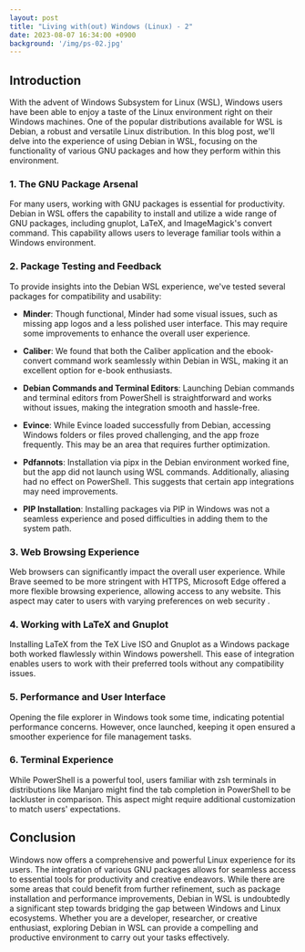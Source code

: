 ```yaml
---
layout: post
title: "Living with(out) Windows (Linux) - 2"
date: 2023-08-07 16:34:00 +0900
background: '/img/ps-02.jpg'
---
```

## Introduction

With the advent of Windows Subsystem for Linux (WSL), Windows users have been able to enjoy a taste of the Linux environment right on their Windows machines. One of the popular distributions available for WSL is Debian, a robust and versatile Linux distribution. In this blog post, we'll delve into the experience of using Debian in WSL, focusing on the functionality of various GNU packages and how they perform within this environment.

### 1. The GNU Package Arsenal

For many users, working with GNU packages is essential for productivity. Debian in WSL offers the capability to install and utilize a wide range of GNU packages, including gnuplot, LaTeX, and ImageMagick's convert command. This capability allows users to leverage familiar tools within a Windows environment.

### 2. Package Testing and Feedback

To provide insights into the Debian WSL experience, we've tested several packages for compatibility and usability:

   - **Minder**: Though functional, Minder had some visual issues, such as missing app logos and a less polished user interface. This may require some improvements to enhance the overall user experience.

   - **Caliber**: We found that both the Caliber application and the ebook-convert command work seamlessly within Debian in WSL, making it an excellent option for e-book enthusiasts.

   - **Debian Commands and Terminal Editors**: Launching Debian commands and terminal editors from PowerShell is straightforward and works without issues, making the integration smooth and hassle-free.

   - **Evince**: While Evince loaded successfully from Debian, accessing Windows folders or files proved challenging, and the app froze frequently. This may be an area that requires further optimization.

   - **Pdfannots**: Installation via pipx in the Debian environment worked fine, but the app did not launch using WSL commands. Additionally, aliasing had no effect on PowerShell. This suggests that certain app integrations may need improvements.

   - **PIP Installation**: Installing packages via PIP in Windows was not a seamless experience and posed difficulties in adding them to the system path. 

### 3. Web Browsing Experience

Web browsers can significantly impact the overall user experience. While Brave seemed to be more stringent with HTTPS, Microsoft Edge offered a more flexible browsing experience, allowing access to any website. This aspect may cater to users with varying preferences on web security .

### 4. Working with LaTeX and Gnuplot

Installing LaTeX from the TeX Live ISO and Gnuplot as a Windows package both worked flawlessly within Windows powershell. This ease of integration enables users to work with their preferred tools without any compatibility issues.

### 5. Performance and User Interface

Opening the file explorer in Windows took some time, indicating potential performance concerns. However, once launched, keeping it open ensured a smoother experience for file management tasks.

### 6. Terminal Experience

While PowerShell is a powerful tool, users familiar with zsh terminals in distributions like Manjaro might find the tab completion in PowerShell to be lackluster in comparison. This aspect might require additional customization to match users' expectations.

## Conclusion

Windows now offers a comprehensive and powerful Linux experience for its users. The integration of various GNU packages allows for seamless access to essential tools for productivity and creative endeavors. While there are some areas that could benefit from further refinement, such as package installation and performance improvements, Debian in WSL is undoubtedly a significant step towards bridging the gap between Windows and Linux ecosystems. Whether you are a developer, researcher, or creative enthusiast, exploring Debian in WSL can provide a compelling and productive environment to carry out your tasks effectively.